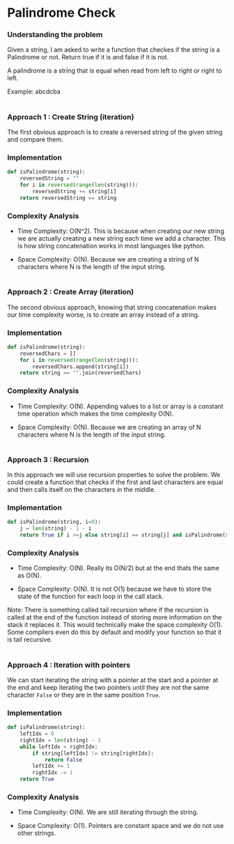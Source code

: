 # Palindrome Check

### Understanding the problem

Given a string, I am asked to write a function that checkes if the string is a Palindrome or not. Return true if it is and false if it is not. 

A palindrome is a string that is equal when read from left to right or right to left. 

Example: abcdcba 

#


### Approach 1 : Create String (iteration)

The first obvious approach is to create a reversed string of the given string and compare them.

### Implementation

```python
def isPalindrome(string):
    reversedString = ""
    for i in reversed(range(len(string))):
        reversedString += string[i]
    return reversedString == string
```

### Complexity Analysis

- Time Complexity: O(N^2). This is because when creating our new string we are actually creating a new string each time we add a character. This is how string concatenation works in most languages like python.

- Space Complexity: O(N). Because we are creating a string of N characters where N is the length of the input string.

#

### Approach 2 : Create Array (iteration)

The second obvious approach, knowing that string concatenation makes our time complexity worse, is to create an array instead of a string.

### Implementation

```python
def isPalindrome(string):
    reversedChars = []
	for i in reversed(range(len(string))):
		reversedChars.append(string[i]) 
    return string == "".join(reversedChars) 
```

### Complexity Analysis

- Time Complexity: O(N). Appending values to a list or array is a constant time operation which makes the time complexity O(N).

- Space Complexity: O(N). Because we are creating an array of N characters where N is the length of the input string.

#

### Approach 3 : Recursion

In this approach we will use recursion properties to solve the problem. We could create a function that checks if the first and last characters are equal and then calls itself on the characters in the middle.

### Implementation

```python
def isPalindrome(string, i=0):
    j = len(string) - 1 - i
    return True if i >=j else string[i] == string[j] and isPalindrome(string, i + 1)
```

### Complexity Analysis

- Time Complexity: O(N). Really its O(N/2) but at the end thats the same as O(N).

- Space Complexity: O(N). It is not O(1) because we have to store the state of the function for each loop in the call stack.

Note: There is something called tail recursion where if the recursion is called at the end of the function instead of storing more information on the stack it replaces it. This would technically make the space complexity O(1). Some compilers even do this by default and modify your function so that it is tail recursive.

#

### Approach 4 : Iteration with pointers

We can start iterating the string with a pointer at the start and a pointer at the end and keep iterating the two pointers until they are not the same character `False` or they are in the same position `True`.

### Implementation

```python
def isPalindrome(string):
    leftIdx = 0
	rightIdx = len(string) - 1
	while leftIdx < rightIdx:
		if string[leftIdx] != string[rightIdx]:
			return False
		leftIdx += 1
		rightIdx -= 1
    return True
```

### Complexity Analysis

- Time Complexity: O(N). We are still iterating through the string.

- Space Complexity: O(1). Pointers are constant space and we do not use other strings.

#
